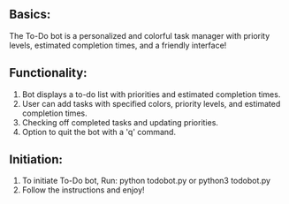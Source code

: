 ## Basics:
The To-Do bot is a personalized and colorful task manager with priority levels,
estimated completion times, and a friendly interface!

## Functionality:
1) Bot displays a to-do list with priorities and estimated completion times.
2) User can add tasks with specified colors, priority levels, and estimated completion times.
3) Checking off completed tasks and updating priorities.
4) Option to quit the bot with a 'q' command.

## Initiation:
1) To initiate To-Do bot, Run:
   python todobot.py   or   python3 todobot.py
2) Follow the instructions and enjoy!
